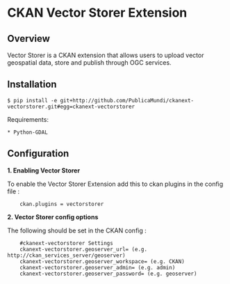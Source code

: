 CKAN Vector Storer Extension
=======================


Overview
--------
Vector Storer is a CKAN extension that allows users to upload vector geospatial data, store and publish through OGC services.



Installation
------------

    $ pip install -e git+http://github.com/PublicaMundi/ckanext-vectorstorer.git#egg=ckanext-vectorstorer

Requirements:

    * Python-GDAL


Configuration
-------------

**1.  Enabling Vector Storer**

  To enable the Vector Storer Extension add this to ckan plugins in the config file :
 
        ckan.plugins = vectorstorer

    
**2.  Vector Storer config options**

  The following should be set in the CKAN config :

        #ckanext-vectorstorer Settings
        ckanext-vectorstorer.geoserver_url= (e.g. http://ckan_services_server/geoserver)
        ckanext-vectorstorer.geoserver_workspace= (e.g. CKAN)
        ckanext-vectorstorer.geoserver_admin= (e.g. admin)
        ckanext-vectorstorer.geoserver_password= (e.g. geoserver)
